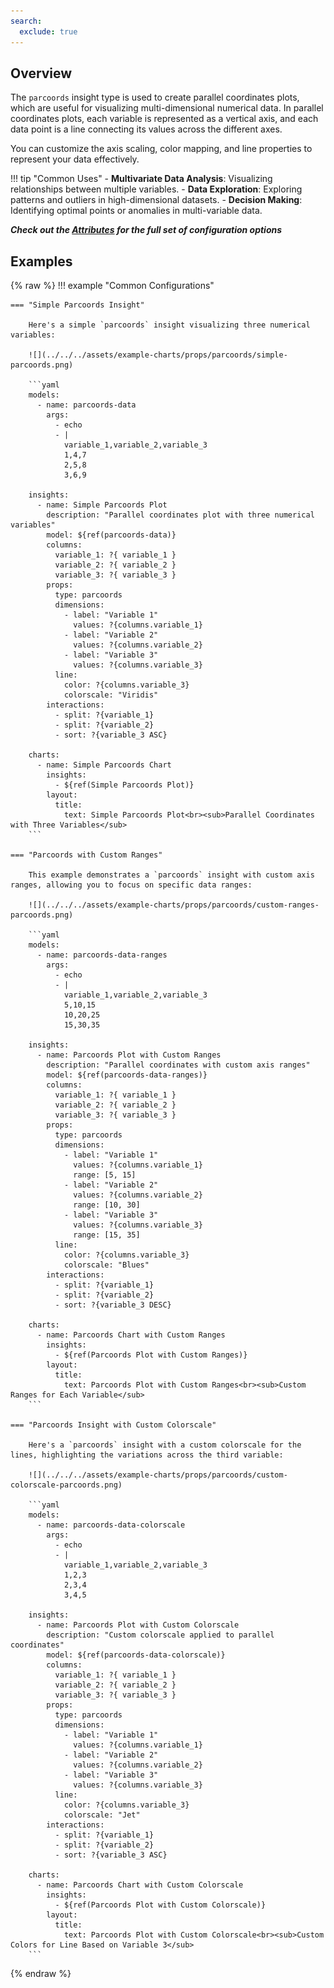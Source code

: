 ```yaml
---
search:
  exclude: true
---
```


<!--start-->

## Overview

The `parcoords` insight type is used to create parallel coordinates plots, which are useful for visualizing multi-dimensional numerical data. In parallel coordinates plots, each variable is represented as a vertical axis, and each data point is a line connecting its values across the different axes.

You can customize the axis scaling, color mapping, and line properties to represent your data effectively.

!!! tip "Common Uses" - **Multivariate Data Analysis**: Visualizing relationships between multiple variables. - **Data Exploration**: Exploring patterns and outliers in high-dimensional datasets. - **Decision Making**: Identifying optimal points or anomalies in multi-variable data.

_**Check out the [Attributes](../../configuration/Insight/Props/Parcoords/#attributes) for the full set of configuration options**_

## Examples

{% raw %}
!!! example "Common Configurations"

    === "Simple Parcoords Insight"

        Here's a simple `parcoords` insight visualizing three numerical variables:

        ![](../../../assets/example-charts/props/parcoords/simple-parcoords.png)

        ```yaml
        models:
          - name: parcoords-data
            args:
              - echo
              - |
                variable_1,variable_2,variable_3
                1,4,7
                2,5,8
                3,6,9

        insights:
          - name: Simple Parcoords Plot
            description: "Parallel coordinates plot with three numerical variables"
            model: ${ref(parcoords-data)}
            columns:
              variable_1: ?{ variable_1 }
              variable_2: ?{ variable_2 }
              variable_3: ?{ variable_3 }
            props:
              type: parcoords
              dimensions:
                - label: "Variable 1"
                  values: ?{columns.variable_1}
                - label: "Variable 2"
                  values: ?{columns.variable_2}
                - label: "Variable 3"
                  values: ?{columns.variable_3}
              line:
                color: ?{columns.variable_3}
                colorscale: "Viridis"
            interactions:
              - split: ?{variable_1}
              - split: ?{variable_2}
              - sort: ?{variable_3 ASC}

        charts:
          - name: Simple Parcoords Chart
            insights:
              - ${ref(Simple Parcoords Plot)}
            layout:
              title:
                text: Simple Parcoords Plot<br><sub>Parallel Coordinates with Three Variables</sub>
        ```

    === "Parcoords with Custom Ranges"

        This example demonstrates a `parcoords` insight with custom axis ranges, allowing you to focus on specific data ranges:

        ![](../../../assets/example-charts/props/parcoords/custom-ranges-parcoords.png)

        ```yaml
        models:
          - name: parcoords-data-ranges
            args:
              - echo
              - |
                variable_1,variable_2,variable_3
                5,10,15
                10,20,25
                15,30,35

        insights:
          - name: Parcoords Plot with Custom Ranges
            description: "Parallel coordinates with custom axis ranges"
            model: ${ref(parcoords-data-ranges)}
            columns:
              variable_1: ?{ variable_1 }
              variable_2: ?{ variable_2 }
              variable_3: ?{ variable_3 }
            props:
              type: parcoords
              dimensions:
                - label: "Variable 1"
                  values: ?{columns.variable_1}
                  range: [5, 15]
                - label: "Variable 2"
                  values: ?{columns.variable_2}
                  range: [10, 30]
                - label: "Variable 3"
                  values: ?{columns.variable_3}
                  range: [15, 35]
              line:
                color: ?{columns.variable_3}
                colorscale: "Blues"
            interactions:
              - split: ?{variable_1}
              - split: ?{variable_2}
              - sort: ?{variable_3 DESC}

        charts:
          - name: Parcoords Chart with Custom Ranges
            insights:
              - ${ref(Parcoords Plot with Custom Ranges)}
            layout:
              title:
                text: Parcoords Plot with Custom Ranges<br><sub>Custom Ranges for Each Variable</sub>
        ```

    === "Parcoords Insight with Custom Colorscale"

        Here's a `parcoords` insight with a custom colorscale for the lines, highlighting the variations across the third variable:

        ![](../../../assets/example-charts/props/parcoords/custom-colorscale-parcoords.png)

        ```yaml
        models:
          - name: parcoords-data-colorscale
            args:
              - echo
              - |
                variable_1,variable_2,variable_3
                1,2,3
                2,3,4
                3,4,5

        insights:
          - name: Parcoords Plot with Custom Colorscale
            description: "Custom colorscale applied to parallel coordinates"
            model: ${ref(parcoords-data-colorscale)}
            columns:
              variable_1: ?{ variable_1 }
              variable_2: ?{ variable_2 }
              variable_3: ?{ variable_3 }
            props:
              type: parcoords
              dimensions:
                - label: "Variable 1"
                  values: ?{columns.variable_1}
                - label: "Variable 2"
                  values: ?{columns.variable_2}
                - label: "Variable 3"
                  values: ?{columns.variable_3}
              line:
                color: ?{columns.variable_3}
                colorscale: "Jet"
            interactions:
              - split: ?{variable_1}
              - split: ?{variable_2}
              - sort: ?{variable_3 ASC}

        charts:
          - name: Parcoords Chart with Custom Colorscale
            insights:
              - ${ref(Parcoords Plot with Custom Colorscale)}
            layout:
              title:
                text: Parcoords Plot with Custom Colorscale<br><sub>Custom Colors for Line Based on Variable 3</sub>
        ```

{% endraw %}

<!--end-->
